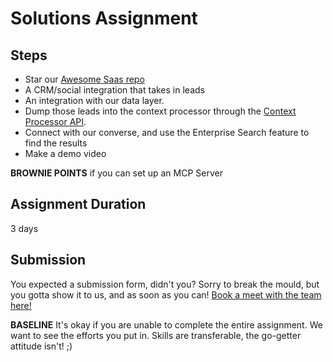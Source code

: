 # Solutions Assignment
## Steps
- Star our [Awesome Saas repo](https://github.com/alchemyst-ai/awesome-saas)
- A CRM/social integration that takes in leads
- An integration with our data layer.
- Dump those leads into the context processor through the [Context Processor API](https://alchemyst-ai.github.io/technical-docs).
- Connect with our converse, and use the Enterprise Search feature to find the results
- Make a demo video

**BROWNIE POINTS** if you can set up an MCP Server

## Assignment Duration
3 days

## Submission
You expected a submission form, didn't you? Sorry to break the mould, but you gotta show it to us, and as soon as you can!
[Book a meet with the team here!](https://cal.com/anuran/join-alchemyst)

**BASELINE** It's okay if you are unable to complete the entire assignment. We want to see the efforts you put in. Skills are transferable, the go-getter attitude isn't! ;)
